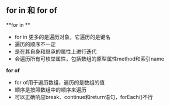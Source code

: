 ## for in 和 for of

**for in **

- for in 更多的是遍历对象，它遍历的是键名
- 遍历的顺序不一定
- 是在其自身和继承的属性上进行迭代
- 会遍历所有可枚举属性，包括数组的原型属性method和索引name

**for of**

- for of用于遍历数组，遍历的是数组的值
- 顺序是按照数组中的顺序来遍历
- 可以正确响应break、continue和return语句，forEach()不行